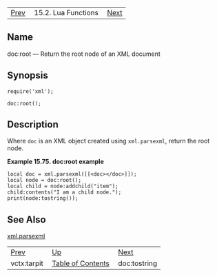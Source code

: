 |     |     |     |
| --- | --- | --- |
| [Prev](lua.ref.vctx_tarpit)  | 15.2. Lua Functions |  [Next](lua.ref.xml.doc_tostring.php) |

<a name="lua.ref.xml.doc_root"></a>
## Name

doc:root — Return the root node of an XML document

<a name="idp27965264"></a>
## Synopsis

`require('xml');`

`doc:root();`

<a name="idp27967936"></a>
## Description

Where `doc` is an XML object created using `xml.parsexml`, return the root node.

<a name="lua.ref.xml.doc_root.example"></a>

**Example 15.75. doc:root example**

```
local doc = xml.parsexml([[<doc></doc>]]);
local node = doc:root();
local child = node:addchild("item");
child:contents("I am a child node.");
print(node:tostring());
```

<a name="idp27972752"></a>
## See Also

[xml.parsexml](lua.ref.xml.parsexml "xml.parsexml")

|     |     |     |
| --- | --- | --- |
| [Prev](lua.ref.vctx_tarpit)  | [Up](lua.function.details.php) |  [Next](lua.ref.xml.doc_tostring.php) |
| vctx:tarpit  | [Table of Contents](index) |  doc:tostring |
